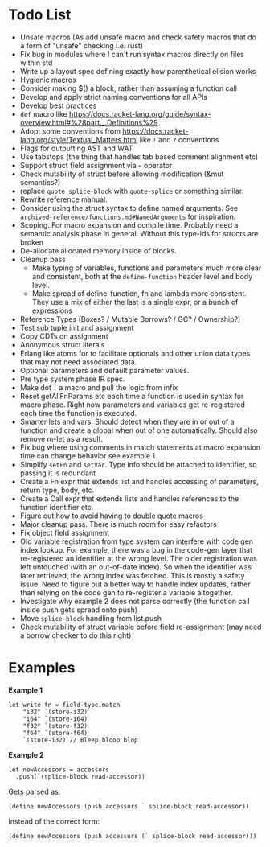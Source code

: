 # Todo List

- Unsafe macros (As add unsafe macro and check safety macros that do a form of "unsafe" checking
  i.e. rust)
- Fix bug in modules where I can't run syntax macros directly on files within std
- Write up a layout spec defining exactly how parenthetical elision works
- Hygienic macros
- Consider making $() a block, rather than assuming a function call
- Develop and apply strict naming conventions for all APIs
- Develop best practices
- `def` macro like https://docs.racket-lang.org/guide/syntax-overview.html#%28part._.Definitions%29
- Adopt some conventions from https://docs.racket-lang.org/style/Textual_Matters.html like `!` and
  `?` conventions
- Flags for outputting AST and WAT
- Use tabstops (the thing that handles tab based comment alignment etc)
- Support struct field assignment via `=` operator
- Check mutability of struct before allowing modification (&mut semantics?)
- replace `quote splice-block` with `quote-splice` or something similar.
- Rewrite reference manual.
- Consider using the struct syntax to define named arguments. See
  `archived-reference/functions.md#NamedArguments` for inspiration.
- Scoping. For macro expansion and compile time. Probably need a semantic analysis phase in general.
  Without this type-ids for structs are broken
- De-allocate allocated memory inside of blocks.
- Cleanup pass
  - Make typing of variables, functions and parameters much more clear and consistent, both
    at the `define-function` header level and body level.
  - Make spread of define-function, fn and lambda more consistent. They use a mix of either the last
    is a single expr, or a bunch of expressions
- Reference Types (Boxes? / Mutable Borrows? / GC? / Ownership?)
- Test sub tuple init and assignment
- Copy CDTs on assignment
- Anonymous struct literals
- Erlang like atoms for to facilitate optionals and other union data types that may not need associated data.
- Optional parameters and default parameter values.
- Pre type system phase IR spec.
- Make dot `.` a macro and pull the logic from infix
- Reset getAllFnParams etc each time a function is used in syntax for macro phase. Right now parameters and variables get re-registered each time the function is executed.
- Smarter lets and vars. Should detect when they are in or out of a function and create a global when out of one automatically. Should also remove m-let as a result.
- Fix bug where using comments in match statements at macro expansion time can change behavior see example 1
- Simplify `setFn` and `setVar`. Type info should be attached to identifier, so passing it is redundant
- Create a Fn expr that extends list and handles accessing of parameters, return type, body, etc.
- Create a Call expr that extends lists and handles references to the function identifier etc.
- Figure out how to avoid having to double quote macros
- Major cleanup pass. There is much room for easy refactors
- Fix object field assignment
- Old variable registration from type system can interfere with code gen index lookup. For example,
  there was a bug in the code-gen layer that re-registered an identifier at the wrong level. The
  older registration was left untouched (with an out-of-date index). So when the identifier was
  later retrieved, the wrong index was fetched. This is mostly a safety issue. Need to figure out
  a better way to handle index updates, rather than relying on the code gen to re-register a
  variable altogether.
- Investigate why example 2 does not parse correctly (the function call inside push gets spread onto push)
- Move `splice-block` handling from list.push
- Check mutability of struct variable before field re-assignment (may need a borrow checker to do this right)

# Examples

**Example 1**

```
let write-fn = field-type.match
	"i32" `(store-i32)
	"i64" `(store-i64)
	"f32" `(store-f32)
	"f64" `(store-f64)
	`(store-i32) // Bleep bloop blop
```

**Example 2**

```
let newAccessors = accessors
  .push(`(splice-block read-accessor))
```

Gets parsed as:

```
(define newAccessors (push accessors ` splice-block read-accessor))
```

Instead of the correct form:

```
(define newAccessors (push accessors (` splice-block read-accessor)))
```
